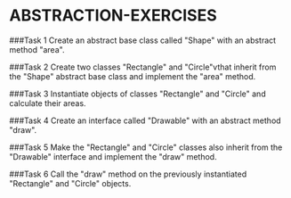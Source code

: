 # ABSTRACTION-EXERCISES

###Task 1
Create an abstract base class called "Shape" with an abstract method "area".

###Task 2
Create two classes "Rectangle" and "Circle"vthat inherit from the "Shape" abstract base class and implement the "area" method.

###Task 3
Instantiate objects of classes "Rectangle" and "Circle" and calculate their areas.

###Task 4
Create an interface called "Drawable" with an abstract method "draw".

###Task 5
Make the "Rectangle" and "Circle" classes also inherit from the "Drawable" interface and implement the "draw" method.

###Task 6
Call the "draw" method on the previously instantiated "Rectangle" and "Circle" objects.
